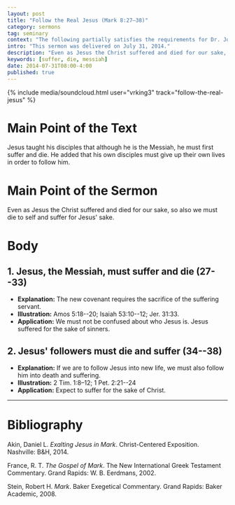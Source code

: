```yaml
---
layout: post
title: "Follow the Real Jesus (Mark 8:27–38)"
category: sermons
tag: seminary
context: "The following partially satisfies the requirements for Dr. John Bohannon's Sermon Delivery class at Southeastern Baptist Theological Seminary."
intro: "This sermon was delivered on July 31, 2014."
description: "Even as Jesus the Christ suffered and died for our sake, so also we must die to self and suffer for Jesus' sake."
keywords: [suffer, die, messiah]
date: 2014-07-31T08:00-4:00
published: true
---
```


{% include media/soundcloud.html user="vrking3" track="follow-the-real-jesus" %}

# Main Point of the Text

Jesus taught his disciples that although he is the Messiah, he must first suffer and die. He added that his own disciples must give up their own lives in order to follow him.

# Main Point of the Sermon

Even as Jesus the Christ suffered and died for our sake, so also we must die to self and suffer for Jesus' sake.

# Body

## 1. Jesus, the Messiah, must suffer and die (27--33)

- **Explanation:** The new covenant requires the sacrifice of the suffering servant.
- **Illustration:** Amos 5:18--20; Isaiah 53:10--12; Jer. 31:33.
- **Application:** We must not be confused about who Jesus is. Jesus suffered for the sake of sinners.

## 2. Jesus' followers must die and suffer (34--38)

- **Explanation:** If we are to follow Jesus into new life, we must also follow him into death and suffering.
- **Illustration:** 2 Tim. 1:8–12; 1 Pet. 2:21--24
- **Application:** Expect to suffer for the sake of Christ.

---

# Bibliography

Akin, Daniel L. *Exalting Jesus in Mark*. Christ-Centered Exposition. Nashville: B&H, 2014.

France, R. T. *The Gospel of Mark*. The New International Greek Testament Commentary. Grand Rapids: W. B. Eerdmans, 2002.

Stein, Robert H. *Mark*. Baker Exegetical Commentary. Grand Rapids: Baker Academic, 2008.

